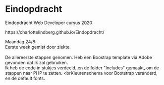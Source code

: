 # Eindopdracht
Eindopdracht Web Developer cursus 2020

<p> https://charlottelindberg.github.io/Eindopdracht/

Maandag 24/8: <br>
Eerste week gemist door ziekte. <br>
<br>De allereerste stappen genomen. Heb een Boostrap template via Adobe gevonden dat ik zal gebruiken.
<br>Ik heb de code in stukjes verdeeld, en de folder "Includes" gemaakt, om de stappen naar PHP te zetten.
<brKleurenschema voor Bootstrap veranderd, en de default fonts.

